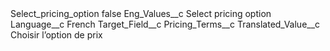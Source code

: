 <?xml version="1.0" encoding="UTF-8"?>
<CustomMetadata xmlns="http://soap.sforce.com/2006/04/metadata" xmlns:xsi="http://www.w3.org/2001/XMLSchema-instance" xmlns:xsd="http://www.w3.org/2001/XMLSchema">
    <label>Select_pricing_option</label>
    <protected>false</protected>
    <values>
        <field>Eng_Values__c</field>
        <value xsi:type="xsd:string">Select pricing option</value>
    </values>
    <values>
        <field>Language__c</field>
        <value xsi:type="xsd:string">French</value>
    </values>
    <values>
        <field>Target_Field__c</field>
        <value xsi:type="xsd:string">Pricing_Terms__c</value>
    </values>
    <values>
        <field>Translated_Value__c</field>
        <value xsi:type="xsd:string">Choisir l’option de prix</value>
    </values>
</CustomMetadata>
